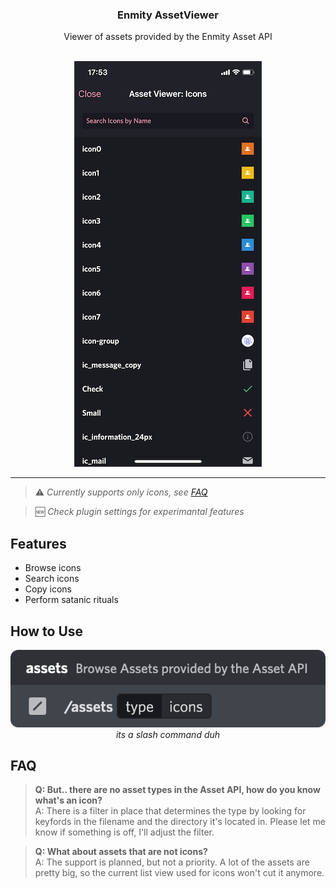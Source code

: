 <div align='center'>
   <h3>Enmity AssetViewer</h3>

   Viewer of assets provided by the Enmity Asset API
   
   <br><img src="./docs/iconScreen.png">
</div>

---

>:warning: *Currently supports only icons, see [FAQ](#faq)*

>:new: *Check plugin settings for experimantal features*

## Features
- Browse icons
- Search icons
- Copy icons
- Perform satanic rituals


## How to Use


<div align='center'>
   <img src="./docs/command.png">
   <br>
   <i>its a slash command duh</i>
</div>


## FAQ
>**Q: But.. there are no asset types in the Asset API, how do you know what's an icon?**<br>
A: There is a filter in place that determines the type by looking for keyfords in the filename and the directory it's located in. Please let me know if something is off, I'll adjust the filter.

>**Q: What about assets that are not icons?**<br>
A: The support is planned, but not a priority. A lot of the assets are pretty big, so the current list view used for icons won't cut it anymore.